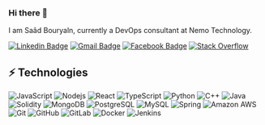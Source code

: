 ### Hi there 👋

I am Saâd Bouryaln, currently a DevOps consultant at Nemo Technology.

[![Linkedin Badge](https://img.shields.io/badge/-SaâdBouryaln-blue?style=flat-square&logo=Linkedin&logoColor=white&link=https://www.linkedin.com/in/sa%C3%A2d-bouryaln/)](https://www.linkedin.com/in/sa%C3%A2d-bouryaln/)
[![Gmail Badge](https://img.shields.io/badge/-saadbouryaln@gmail.com-c14438?style=flat-square&logo=Gmail&logoColor=white&link=mailto:saadbouryaln@gmail.com)](mailto:saadbouryaln@gmail.com)
[![Facebook Badge](https://img.shields.io/badge/saâdbouryaln-1877F2?style=flat-square&logo=facebook&logoColor=white&link=https://www.facebook.com/saad.bouryaln.2000)](https://www.facebook.com/saad.bouryaln.2000)
[![Stack Overflow](https://img.shields.io/badge/-Stackoverflow-FE7A16?style=flat-square&logo=stack-overflow&logoColor=white)](https://stackoverflow.com/users/17421359/saad-bouryaln)

## ⚡ Technologies

![JavaScript](https://img.shields.io/badge/-JavaScript-black?style=flat-square&logo=javascript)
![Nodejs](https://img.shields.io/badge/-Nodejs-black?style=flat-square&logo=Node.js)
![React](https://img.shields.io/badge/-React-black?style=flat-square&logo=react)
![TypeScript](https://img.shields.io/badge/-TypeScript-007ACC?style=flat-square&logo=typescript)
![Python](https://img.shields.io/badge/-Python-black?style=flat-square&logo=Python)
![C++](https://img.shields.io/badge/-C++-00599C?style=flat-square&logo=c)
![Java](https://img.shields.io/badge/java-%23ED8B00.svg?style=flat-square&logo=java&logoColor=white)
![Solidity](https://img.shields.io/badge/Solidity-%23363636.svg?style=flat-square&logo=solidity&logoColor=white)
![MongoDB](https://img.shields.io/badge/-MongoDB-black?style=flat-square&logo=mongodb)
![PostgreSQL](https://img.shields.io/badge/-PostgreSQL-336791?style=flat-square&logo=postgresql)
![MySQL](https://img.shields.io/badge/-MySQL-black?style=flat-square&logo=mysql)
![Spring](https://img.shields.io/badge/spring-%236DB33F.svg?style=flat-square&logo=spring&logoColor=white)
![Amazon AWS](https://img.shields.io/badge/Amazon%20AWS-232F3E?style=flat-square&logo=amazon-aws)
![Git](https://img.shields.io/badge/-Git-black?style=flat-square&logo=git)
![GitHub](https://img.shields.io/badge/-GitHub-181717?style=flat-square&logo=github)
![GitLab](https://img.shields.io/badge/-GitLab-FCA121?style=flat-square&logo=gitlab)
![Docker](https://img.shields.io/badge/docker-%230db7ed.svg?style=flat-square&logo=docker&logoColor=white)
![Jenkins](https://img.shields.io/badge/jenkins-%232C5263.svg?style=flat-square&logo=jenkins&logoColor=white)

